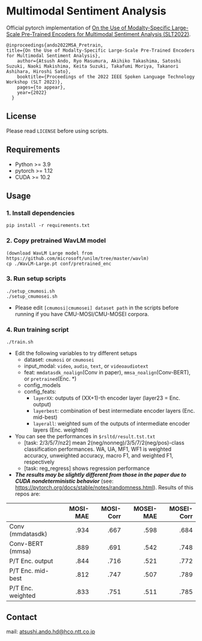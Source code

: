 # Multimodal Sentiment Analysis

Official pytorch implementation of [On the Use of Modalty-Specific Large-Scale Pre-Trained Encoders for Multimodal Sentiment Analysis (SLT2022)](https://arxiv.org/abs/2210.15937).

```
@inproceedings{ando2022MSA_Pretrain,
title={On the Use of Modalty-Specific Large-Scale Pre-Trained Encoders for Multimodal Sentiment Analysis},
    author={Atsush Ando, Ryo Masumura, Akihiko Takashima, Satoshi Suzuki, Naoki Makishima, Keita Suzuki, Takafumi Moriya, Takanori Ashihara, Hiroshi Sato},
    booktitle={Proceedings of the 2022 IEEE Spoken Language Technology Workshop (SLT 2022)},
    pages={to appear},
    year={2022}
  }
```

## License
Please read `LICENSE`  before using scripts.


## Requirements
- Python >= 3.9
- pytorch >= 1.12
- CUDA >= 10.2

## Usage

### 1. Install dependencies
```
pip install -r requirements.txt
```

### 2. Copy pretrained WavLM model
```
(download WavLM Large model from https://github.com/microsoft/unilm/tree/master/wavlm)
cp ./WavLM-Large.pt conf/pretrained_enc
```

### 3. Run setup scripts
```
./setup_cmumosi.sh
./setup_cmumosei.sh
```
- Please edit `[cmumosi|cmumosei] dataset path` in the scripts before running if you have CMU-MOSI/CMU-MOSEI corpora.

### 4. Run training script
```
./train.sh
```
- Edit the following variables to try different setups
    - dataset: `cmumosi` or `cmumosei`
    - input\_modal: `video`, `audio`, `text`, or `videoaudiotext`
    - feat: `mmdatasdk_noalign`(Conv in paper), `mmsa_noalign`(Conv-BERT), or `pretrained`(Enc. \*)
    - config\_models
    - config\_feats:
        - `layerXX`: outputs of (XX+1)-th encoder layer (layer23 = Enc. output)
        - `layerbest`: combination of best intermediate encoder layers (Enc. mid-best)
        - `layerall`: weighted sum of the outputs of intermediate encoder layers (Enc. weighted)
- You can see the performances in `$rsltd/result.tst.txt`
    - [task: 2/3/5/7/nz2] mean 2(neg/nonneg)/3/5/7/2(neg/pos)-class classification performances. WA, UA, MF1, WF1 is weighted accuracy, unweighted accuracy, macro F1, and weighted F1, respectively
    - [task: reg\_regress] shows regression performance
- ***The results may be slightly different from those in the paper due to CUDA nondeterministic behavior*** (see: https://pytorch.org/docs/stable/notes/randomness.html). Results of this repos are:


|                      |MOSI-MAE |MOSI-Corr|MOSEI-MAE|MOSEI-Corr|
|:---------------------|--------:|--------:|--------:|---------:|
|Conv (mmdatasdk)      |.934     |.667     |.598     |.684      |
|Conv-BERT (mmsa)      |.889     |.691     |.542     |.748      |
|P/T Enc. output       |.844     |.716     |.521     |.772      |
|P/T Enc. mid-best     |.812     |.747     |.507     |.789      |
|P/T Enc. weighted     |.833     |.751     |.511     |.785      |


## Contact
mail: atsushi.ando.hd@hco.ntt.co.jp

